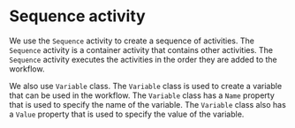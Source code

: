 # Sequence activity

We use the `Sequence` activity to create a sequence of activities. The `Sequence` activity is a container activity that contains other activities. The `Sequence` activity executes the activities in the order they are added to the workflow.

We also use `Variable` class. The `Variable` class is used to create a variable that can be used in the workflow. The `Variable` class has a `Name` property that is used to specify the name of the variable. The `Variable` class also has a `Value` property that is used to specify the value of the variable.




